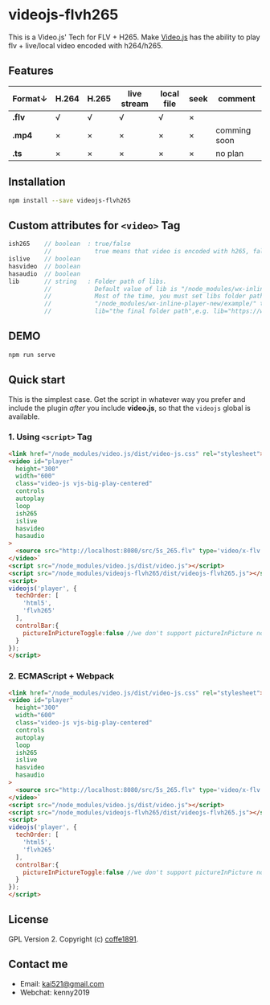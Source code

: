 # videojs-flvh265

This is a Video.js&#39; Tech for FLV + H265.
Make [Video.js](http://videojs.com/) has the ability to play flv + live/local video encoded with h264/h265.

## Features
Format↓  | H.264 | H.265 | live stream | local file | seek | comment
---------|-------|-------|-------------|------------|------|-------------
**.flv** | √     | √     | √           | √          | ×    |
**.mp4** | ×     | ×     | ×           | ×          | ×    | comming soon
**.ts**  | ×     | ×     | ×           | ×          | ×    | no plan

## Installation

```sh
npm install --save videojs-flvh265
```

## Custom attributes for `<video>` Tag
```JavaScript
ish265    // boolean  : true/false
          //            true means that video is encoded with h265, false means h264.
islive    // boolean
hasvideo  // boolean
hasaudio  // boolean
lib       // string   : Folder path of libs.
          //            Default value of lib is "/node_modules/wx-inline-player-new/example/".
          //            Most of the time, you must set libs folder path,just copy these libs from 
          //            "/node_modules/wx-inline-player-new/example/" to your final folder,then set
          //            lib="the final folder path",e.g. lib="https://www.domain.com/libs/"
```

## DEMO

```sh
npm run serve
```

## Quick start

This is the simplest case. Get the script in whatever way you prefer and include the plugin _after_ you include **video.js**, so that the `videojs` global is available.

### 1. Using `<script>` Tag
```html
<link href="/node_modules/video.js/dist/video-js.css" rel="stylesheet">
<video id="player" 
  height="300" 
  width="600" 
  class="video-js vjs-big-play-centered"
  controls
  autoplay
  loop
  ish265
  islive
  hasvideo
  hasaudio
>
  <source src="http://localhost:8080/src/5s_265.flv" type='video/x-flv'/>
</video>`
<script src="/node_modules/video.js/dist/video.js"></script>
<script src="/node_modules/videojs-flvh265/dist/videojs-flvh265.js"></script>
<script>
videojs('player', {
  techOrder: [
    'html5',
    'flvh265'
  ],
  controlBar:{
    pictureInPictureToggle:false //we don't support pictureInPicture now
  }
});
</script>
```

### 2. ECMAScript + Webpack
```html
<link href="/node_modules/video.js/dist/video-js.css" rel="stylesheet">
<video id="player" 
  height="300" 
  width="600" 
  class="video-js vjs-big-play-centered"
  controls
  autoplay
  loop
  ish265
  islive
  hasvideo
  hasaudio
>
  <source src="http://localhost:8080/src/5s_265.flv" type='video/x-flv'/>
</video>`
<script src="/node_modules/video.js/dist/video.js"></script>
<script src="/node_modules/videojs-flvh265/dist/videojs-flvh265.js"></script>
<script>
videojs('player', {
  techOrder: [
    'html5',
    'flvh265'
  ],
  controlBar:{
    pictureInPictureToggle:false //we don't support pictureInPicture now
  }
});
</script>
```


## License

GPL Version 2. Copyright (c) [coffe1891](https://github.com/coffe1891).

## Contact me

* Email: kai521@gmail.com
* Webchat: kenny2019